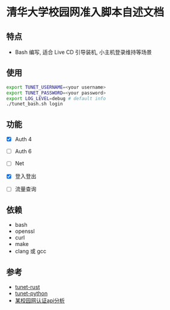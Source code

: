 # 清华大学校园网准入脚本自述文档

## 特点

-   Bash 编写, 适合 Live CD 引导装机, 小主机登录维持等场景

## 使用

```sh
export TUNET_USERNAME=<your username>
export TUNET_PASSWORD=<your password>
export LOG_LEVEL=debug # default info
./tunet_bash.sh login
```

## 功能

-   [x] Auth 4
-   [ ] Auth 6
-   [ ] Net

-   [x] 登入登出
-   [ ] 流量查询

## 依赖

-   bash
-   openssl
-   curl
-   make
-   clang 或 gcc

## 参考

-   [tunet-rust](https://github.com/Berrysoft/tunet-rust)
-   [tunet-python](https://github.com/yuantailing/tunet-python/)
-   [某校园网认证api分析](https://www.ciduid.top/2022/0706/school-network-auth/)
